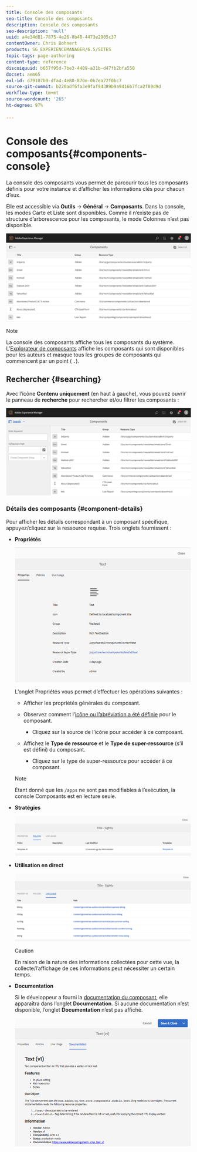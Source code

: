 ```yaml
---
title: Console des composants
seo-title: Console des composants
description: Console des composants
seo-description: 'null'
uuid: a4e34d81-7875-4e26-8b48-4473e2905c37
contentOwner: Chris Bohnert
products: SG_EXPERIENCEMANAGER/6.5/SITES
topic-tags: page-authoring
content-type: reference
discoiquuid: b657f95d-7be3-4409-a31b-d47fb2bfa550
docset: aem65
exl-id: d79107b9-dfa4-4e80-870e-0b7ea72f0bc7
source-git-commit: b220adf6fa3e9faf94389b9a9416b7fca2f89d9d
workflow-type: tm+mt
source-wordcount: '265'
ht-degree: 97%

---
```


# Console des composants{#components-console}

La console des composants vous permet de parcourir tous les composants définis pour votre instance et d’afficher les informations clés pour chacun d’eux.

Elle est accessible via **Outils** -> **Général** -> **Composants**. Dans la console, les modes Carte et Liste sont disponibles. Comme il n’existe pas de structure d’arborescence pour les composants, le mode Colonnes n’est pas disponible.

![screen-shot_2019-03-05at113145](assets/screen-shot_2019-03-05at113145.png)

>[!NOTE]
>
>La console des composants affiche tous les composants du système. L’[Explorateur de composants](/help/sites-authoring/author-environment-tools.md#components-browser) affiche les composants qui sont disponibles pour les auteurs et masque tous les groupes de composants qui commencent par un point ( `.`).

## Rechercher {#searching}

Avec l’icône **Contenu uniquement** (en haut à gauche), vous pouvez ouvrir le panneau de **recherche** pour rechercher et/ou filtrer les composants :

![screen-shot_2019-03-05at113251](assets/screen-shot_2019-03-05at113251.png)

### Détails des composants {#component-details}

Pour afficher les détails correspondant à un composant spécifique, appuyez/cliquez sur la ressource requise. Trois onglets fournissent :

* **Propriétés**

   ![screen_shot_2018-03-27at165847](assets/screen_shot_2018-03-27at165847.png)

   L’onglet Propriétés vous permet d’effectuer les opérations suivantes :

   * Afficher les propriétés générales du composant.
   * Observez comment l’[icône ou l’abréviation a été définie](/help/sites-developing/components-basics.md#component-icon-in-touch-ui) pour le composant.

      * Cliquez sur la source de l’icône pour accéder à ce composant.
   * Affichez le **Type de ressource** et le **Type de super-ressource** (s’il est défini) du composant.

      * Cliquez sur le type de super-ressource pour accéder à ce composant.
   >[!NOTE]
   >
   >Étant donné que les `/apps` ne sont pas modifiables à l’exécution, la console Composants est en lecture seule.

* **Stratégies**

   ![chlimage_1-169](assets/chlimage_1-169.png)

* **Utilisation en direct**

   ![chlimage_1-170](assets/chlimage_1-170.png)

   >[!CAUTION]
   >
   >En raison de la nature des informations collectées pour cette vue, la collecte/l’affichage de ces informations peut nécessiter un certain temps.

* **Documentation**

   Si le développeur a fourni la [documentation du composant](/help/sites-developing/developing-components.md#documenting-your-component), elle apparaîtra dans l’onglet **Documentation**. Si aucune documentation n’est disponible, l’onglet **Documentation** n’est pas affiché.

   ![chlimage_1-171](assets/chlimage_1-171.png)
